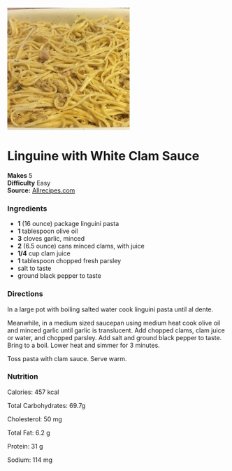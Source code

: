 [![](./images/660f1ef3-0d7b-4741-99bd-596e1ce0c3d5.jpg)](http://images.media-allrecipes.com/userphotos/720x405/3266359.jpg)

#  Linguine with White Clam Sauce


**Makes** 5  
**Difficulty** Easy  
**Source:** [Allrecipes.com](http://allrecipes.com/recipe/12000/linguine-with-white-clam-sauce-i/?prop26=dailydish&prop28=your%20daily%20recipe_1_1&prop29=title&prop25=62484&prop27=2016-08-30&did=62484&eaid=18400790)

###  Ingredients

  *  **1** (16 ounce) package linguini pasta
  *   **1** tablespoon olive oil
  *   **3** cloves garlic, minced
  *   **2** (6.5 ounce) cans minced clams, with juice
  *   **1/4** cup clam juice
  *   **1** tablespoon chopped fresh parsley
  * salt to taste
  * ground black pepper to taste

###  Directions

In a large pot with boiling salted water cook linguini pasta until al dente.

Meanwhile, in a medium sized saucepan using medium heat cook olive oil and
minced garlic until garlic is translucent. Add chopped clams, clam juice or
water, and chopped parsley. Add salt and ground black pepper to taste. Bring
to a boil. Lower heat and simmer for 3 minutes.

Toss pasta with clam sauce. Serve warm.

###  Nutrition

Calories: 457 kcal

Total Carbohydrates: 69.7g

Cholesterol: 50 mg

Total Fat: 6.2 g

Protein: 31 g

Sodium: 114 mg

